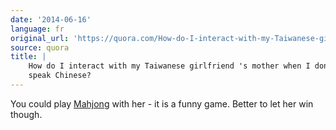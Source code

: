 ```yaml
---
date: '2014-06-16'
language: fr
original_url: 'https://quora.com/How-do-I-interact-with-my-Taiwanese-girlfriends-mother-when-I-dont-speak-Chinese/answer/Clément-Renaud'
source: quora
title: |
    How do I interact with my Taiwanese girlfriend 's mother when I don 't
    speak Chinese?
---
```


You could play [Mahjong](https://en.wikipedia.org/wiki/Mahjongand) with
her - it is a funny game. 
Better to let her win though.
